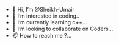 - 👋 Hi, I’m @Sheikh-Umair
- 👀 I’m interested in coding..
- 🌱 I’m currently learning c++...
- 💞️ I’m looking to collaborate on Coders...
- 📫 How to reach me ?...

<!---
Sheikh-Umair/Sheikh-Umair is a ✨ special ✨ repository because its `README.md` (this file) appears on your GitHub profile.
You can click the Preview link to take a look at your changes.
--->
